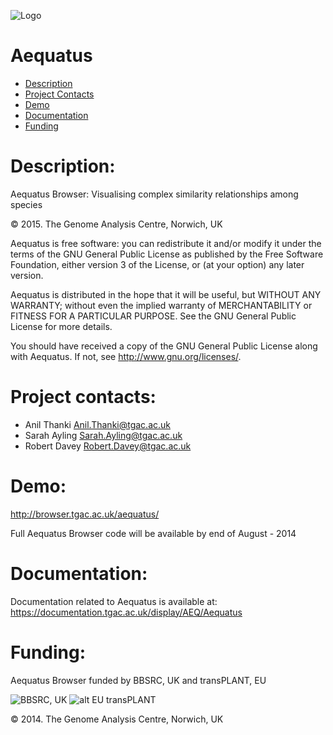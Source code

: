  ![Logo](http://tgac-browser.tgac.ac.uk/aequatus-browser/aequatus_logo2_trans.png)
 
Aequatus 
================
* [Description](#description)
* [Project Contacts](#contacts)
* [Demo](#demo)
* [Documentation](#Documentation)
* [Funding](#funding) 


# <a name="description"></a>
Description: 
=================
Aequatus Browser: Visualising complex similarity relationships among species

© 2015. The Genome Analysis Centre, Norwich, UK

Aequatus is free software: you can redistribute it and/or modify it under the terms of the GNU General Public License as published by the Free Software Foundation, either version 3 of the License, or (at your option) any later version.

Aequatus is distributed in the hope that it will be useful, but WITHOUT ANY WARRANTY; without even the implied warranty of MERCHANTABILITY or FITNESS FOR A PARTICULAR PURPOSE. See the GNU General Public License for more details.

You should have received a copy of the GNU General Public License along with Aequatus. If not, see http://www.gnu.org/licenses/.

# <a name="contacts"></a> Project contacts: 
* Anil Thanki <Anil.Thanki@tgac.ac.uk>
* Sarah Ayling <Sarah.Ayling@tgac.ac.uk>
* Robert Davey <Robert.Davey@tgac.ac.uk>
 

# <a name="demo"></a> Demo:

http://browser.tgac.ac.uk/aequatus/

Full Aequatus Browser code will be available by end of August - 2014

# <a name="Documentation"></a> Documentation:

Documentation related to Aequatus is available at: https://documentation.tgac.ac.uk/display/AEQ/Aequatus 

# <a name="funding"></a>Funding:

Aequatus Browser funded by BBSRC, UK and transPLANT, EU

![BBSRC, UK](http://upload.wikimedia.org/wikipedia/en/d/dd/BBSRClogonew.png) ![alt EU transPLANT](http://www.transplantdb.eu/sites/transplantdb.eu/files/tplogo_transparent.png)

&copy; 2014. The Genome Analysis Centre, Norwich, UK
